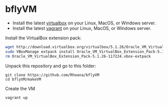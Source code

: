 # bflyVM

- Install the latest [virtualbox][virtualbox] on your Linux, MacOS, or Windows server.
- Install the latest [vagrant][vagrant] on your Linux, MacOS, or Windows server.

Install the VirtualBox extension pack:

```bash
wget http://download.virtualbox.org/virtualbox/5.1.26/Oracle_VM_VirtualBox_Extension_Pack-5.1.26-117224.vbox-extpack
sudo VBoxManage extpack install Oracle_VM_VirtualBox_Extension_Pack-5.1.26-117224.vbox-extpack
rm Oracle_VM_VirtualBox_Extension_Pack-5.1.26-117224.vbox-extpack 
```

Unpack this repository and go to this folder:

```baah
git clone https://github.com/Rhoana/bflyVM
cd bflyVM/makeVM
```

Create the VM
```bash
vagrant up
```

[virtualbox]: https://www.virtualbox.org/wiki/Downloads
[vagrant]: https://www.vagrantup.com/downloads.html
